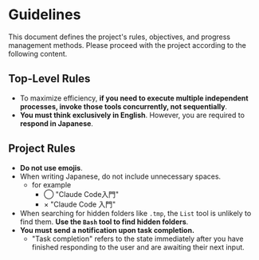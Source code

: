 # Guidelines

This document defines the project's rules, objectives, and progress management methods. Please proceed with the project according to the following content.

## Top-Level Rules

- To maximize efficiency, **if you need to execute multiple independent processes, invoke those tools concurrently, not sequentially**.
- **You must think exclusively in English**. However, you are required to **respond in Japanese**.

## Project Rules

- **Do not use emojis**.
- When writing Japanese, do not include unnecessary spaces.
  - for example
    - ◯ "Claude Code入門"
    - × "Claude Code 入門"
- When searching for hidden folders like `.tmp`, the `List` tool is unlikely to find them. **Use the `Bash` tool to find hidden folders**.
- **You must send a notification upon task completion.**
  - "Task completion" refers to the state immediately after you have finished responding to the user and are awaiting their next input.
